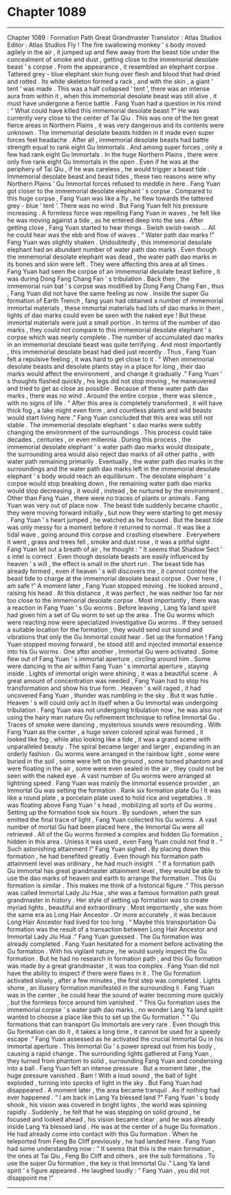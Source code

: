 
# Chapter 1089


---

Chapter 1089 : Formation Path Great Grandmaster
Translator :
Atlas Studios
Editor :
Atlas Studios
Fly !
The fire swallowing monkey ’ s body moved agilely in the air , it jumped up and flew away from the beast tide under the concealment of smoke and dust , getting close to the immemorial desolate beast ’ s corpse .
From the appearance , it resembled an elephant corpse .
Tattered grey - blue elephant skin hung over flesh and blood that had dried and rotted . Its white skeleton formed a rack , and with the skin , a giant ‘ tent ’ was made .
This was a half collapsed ‘ tent ’, there was an intense aura from within it , when this immemorial desolate beast was still alive , it must have undergone a fierce battle .
Fang Yuan had a question in his mind : “ What could have killed this immemorial desolate beast ?”
He was currently very close to the center of Tai Qiu .
This was one of the ten great fierce areas in Northern Plains , it was very dangerous and its contents were unknown . The immemorial desolate beasts hidden in it made even super forces feel headache .
After all , immemorial desolate beasts had battle strength equal to rank eight Gu Immortals .
And among super forces , only a few had rank eight Gu Immortals .
In the huge Northern Plains , there were only five rank eight Gu Immortals in the open .
Even if he was at the periphery of Tai Qiu , if he was careless , he would trigger a beast tide . Immemorial desolate beast and beast tides , these two reasons were why Northern Plains ’ Gu Immortal forces refused to meddle in here .
Fang Yuan got closer to the immemorial desolate elephant ’ s corpse .
Compared to this huge corpse , Fang Yuan was like a fly , he flew towards the tattered grey - blue ‘ tent ’.
There was no wind .
But Fang Yuan felt his pressure increasing .
A formless force was repelling Fang Yuan in waves , he felt like he was moving against a tide , as he entered deep into the sea .
After getting close , Fang Yuan started to hear things .
Swish swish swish …
All he could hear was the ebb and flow of waves .
“ Water path dao marks !” Fang Yuan was slightly shaken .
Undoubtedly , this immemorial desolate elephant had an abundant number of water path dao marks .
Even though the immemorial desolate elephant was dead , the water path dao marks in its bones and skin were left . They were affecting this area at all times .
Fang Yuan had seen the corpse of an immemorial desolate beast before , it was during Dong Fang Chang Fan ’ s tribulation .
Back then , the immemorial ruin bat ’ s corpse was modified by Dong Fang Chang Fan , thus , Fang Yuan did not have the same feeling as now .
Inside the super Gu formation of Earth Trench , fang yuan had obtained a number of immemorial immortal materials , these immortal materials had lots of dao marks in them , lights of dao marks could even be seen with the naked eye !
But these immortal materials were just a small portion . In terms of the number of dao marks , they could not compare to this immemorial desolate elephant ’ s corpse which was nearly complete .
The number of accumulated dao marks in an immemorial desolate beast was quite terrifying .
And most importantly , this immemorial desolate beast had died just recently .
Thus , Fang Yuan felt a repulsive feeling , it was hard to get close to it .
“ When immemorial desolate beasts and desolate plants stay in a place for long , their dao marks would affect the environment , and change it gradually .”
Fang Yuan ’ s thoughts flashed quickly , his legs did not stop moving , he maneuvered and tried to get as close as possible .
Because of these water path dao marks , there was no wind . Around the entire corpse , there was silence , with no signs of life .
“ After this area is completely transformed , it will have thick fog , a lake might even form , and countless plants and wild beasts would start living here .”
Fang Yuan concluded that this area was still not stable .
The immemorial desolate elephant ’ s dao marks were subtly changing the environment of the surroundings .
This process could take decades , centuries , or even millennia . During this process , the immemorial desolate elephant ’ s water path dao marks would dissipate , the surrounding area would also reject dao marks of all other paths , with water path remaining primarily .
Eventually , the water path dao marks in the surroundings and the water path dao marks left in the immemorial desolate elephant ’ s body would reach an equilibrium . The desolate elephant ’ s corpse would stop breaking down , the remaining water path dao marks would stop decreasing , it would , instead , be nurtured by the environment .
Other than Fang Yuan , there were no traces of plants or animals .
Fang Yuan was very out of place now .
The beast tide suddenly became chaotic , they were moving forward initially , but now they were starting to get messy .
Fang Yuan ’ s heart jumped , he watched as he focused .
But the beast tide was only messy for a moment before it returned to normal . It was like a tidal wave , going around this corpse and crashing elsewhere . Everywhere it went , grass and trees fell , smoke and dust rose , it was a pitiful sight .
Fang Yuan let out a breath of air , he thought : “ It seems that Shadow Sect ’ s intel is correct . Even though desolate beasts are easily influenced by heaven ’ s will , the effect is small in the short run . The beast tide has already formed , even if heaven ’ s will discovers me , it cannot control the beast tide to charge at the immemorial desolate beast corpse . Over here , I am safe !”
A moment later , Fang Yuan stopped moving .
He looked around , raising his head .
At this distance , it was perfect , he was neither too far nor too close to the immemorial desolate corpse .
Most importantly , there was a reaction in Fang Yuan ’ s Gu worms .
Before leaving , Lang Ya land spirit had given him a set of Gu worm to set up the area . The Gu worms which were reacting now were specialized investigative Gu worms . If they sensed a suitable location for the formation , they would send out sound and vibrations that only the Gu Immortal could hear .
Set up the formation !
Fang Yuan stopped moving forward , he stood still and injected immortal essence into his Gu worms .
One after another , Immortal Gu were activated .
Some flew out of Fang Yuan ’ s immortal aperture , circling around him . Some were dancing in the air within Fang Yuan ’ s immortal aperture , staying inside .
Lights of immortal origin were shining , it was a beautiful scene .
A great amount of concentration was needed , Fang Yuan had to stop his transformation and show his true form .
Heaven ’ s will raged , it had uncovered Fang Yuan , thunder was rumbling in the sky .
But it was futile .
Heaven ’ s will could only act in itself when a Gu Immortal was undergoing tribulation . Fang Yuan was not undergoing tribulation now , he was also not using the hairy man nature Gu refinement technique to refine Immortal Gu .
Traces of smoke were dancing , mysterious sounds were resounding .
With Fang Yuan as the center , a huge seven colored spiral was formed , it looked like fog , while also looking like a tide , it was a grand scene with unparalleled beauty .
The spiral became larger and larger , expanding in an orderly fashion .
Gu worms were arranged in the rainbow light , some were buried in the soil , some were left on the ground , some turned phantom and were floating in the air , some were even sealed in the air , they could not be seen with the naked eye .
A vast number of Gu worms were arranged at lightning speed .
Fang Yuan was mainly the immortal essence provider , an Immortal Gu was setting the formation .
Rank six formation plate Gu !
It was like a round plate , a porcelain plate used to hold rice and vegetables . It was floating above Fang Yuan ’ s head , mobilizing all sorts of Gu worms .
Setting up the formation took six hours .
By sundown , when the sun emitted the final trace of light , Fang Yuan collected his Gu worms .
A vast number of mortal Gu had been placed here , the Immortal Gu were all retrieved . All of the Gu worms formed a complex and hidden Gu formation , hidden in this area . Unless it was used , even Fang Yuan could not find it .
“ Such astonishing attainment !” Fang Yuan sighed .
By placing down this formation , he had benefited greatly .
Even though his formation path attainment level was ordinary , he had much insight .
“ If a formation path Gu Immortal has great grandmaster attainment level , they would be able to use the dao marks of heaven and earth to arrange the formation . This Gu formation is similar . This makes me think of a historical figure .”
This person was called Immortal Lady Jiu Hua , she was a famous formation path great grandmaster in history .
Her style of setting up formation was to create myriad lights , beautiful and extraordinary .
Most importantly , she was from the same era as Long Hair Ancestor . Or more accurately , it was because Long Hair Ancestor had lived for too long .
“ Maybe this transportation Gu formation was the result of a transaction between Long Hair Ancestor and Immortal Lady Jiu Hua .” Fang Yuan guessed .
The Gu formation was already completed .
Fang Yuan hesitated for a moment before activating the Gu formation .
With his vigilant nature , he would surely inspect the Gu formation .
But he had no research in formation path , and this Gu formation was made by a great grandmaster , it was too complex . Fang Yuan did not have the ability to inspect if there were flaws in it .
The Gu formation activated slowly , after a few minutes , the first step was completed .
Lights shone , an illusory formation manifested in the surrounding li . Fang Yuan was in the center , he could hear the sound of water becoming more quickly , but the formless force around him vanished .
“ This Gu formation uses the immemorial corpse ’ s water path dao marks , no wonder Lang Ya land spirit wanted to choose a place like this to set up the Gu formation .”
“ Gu formations that can transport Gu Immortals are very rare . Even though this Gu formation can do it , it takes a long time , it cannot be used for a speedy escape .”
Fang Yuan assessed as he activated the crucial Immortal Gu in his immortal aperture .
This Immortal Gu ’ s power spread out from his body , causing a rapid change .
The surrounding lights gathered at Fang Yuan , they turned from phantom to solid , surrounding Fang Yuan and condensing into a ball .
Fang Yuan felt an intense pressure .
But a moment later , the huge pressure vanished .
Bam !
With a loud sound , the ball of light exploded , turning into specks of light in the sky .
But Fang Yuan had disappeared .
A moment later , the area became tranquil .
As if nothing had ever happened .
“ I am back in Lang Ya blessed land ?” Fang Yuan ’ s body shook , his vision was covered in bright lights , the world was spinning rapidly . Suddenly , he felt that he was stepping on solid ground , he focused and looked ahead , his vision became clear , and he was already inside Lang Ya blessed land .
He was at the center of a huge Gu formation .
He had already come into contact with this Gu formation .
When he teleported from Feng Bo Cliff previously , he had landed here .
Fang Yuan had some understanding now : “ It seems that this is the main formation , the ones at Tai Qiu , Feng Bo Cliff and others , are the sub formations . To use the super Gu formation , the key is that Immortal Gu .”
Lang Ya land spirit ’ s figure appeared .
He laughed loudly : “ Fang Yuan , you did not disappoint me !”

---

